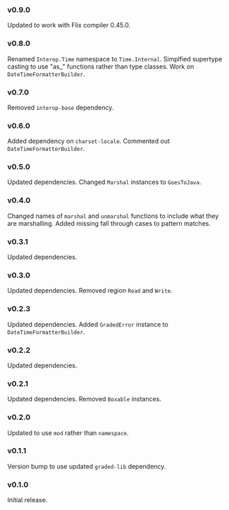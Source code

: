 ### v0.9.0
   Updated to work with Flix compiler 0.45.0.

### v0.8.0
   Renamed `Interop.Time` namespace to `Time.Internal`.
   Simplfied supertype casting to use "as_" functions rather than type classes.
   Work on `DateTimeFormatterBuilder`.

### v0.7.0
   Removed `interop-base` dependency.

### v0.6.0
   Added dependency on `charset-locale`.
   Commented out `DateTimeFormatterBuilder`.

### v0.5.0
   Updated dependencies.
   Changed `Marshal` instances to `GoesToJava`.

### v0.4.0
   Changed names of `marshal` and `unmarshal` functions to include what they are marshalling.
   Added missing fall through cases to pattern matches.

### v0.3.1
   Updated dependencies.

### v0.3.0
   Updated dependencies.
   Removed region `Read` and `Write`.

### v0.2.3
   Updated dependencies.
   Added `GradedError` instance to `DateTimeFormatterBuilder`.

### v0.2.2
   Updated dependencies.

### v0.2.1
   Updated dependencies.
   Removed `Boxable` instances.

### v0.2.0
   Updated to use `mod` rather than `namespace`.

### v0.1.1
   Version bump to use updated `graded-lib` dependency.

### v0.1.0
   Initial release.
